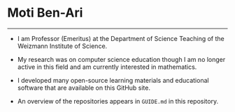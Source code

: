 ﻿# Moti Ben-Ari

---

- I am Professor (Emeritus) at the Department of Science Teaching of the Weizmann Institute of Science.

- My research was on computer science education though I am no longer active in this field and am currently interested in mathematics.

- I developed many open-source learning materials and educational software that are available on this GitHub site.

- An overview of the repositories appears in `GUIDE.md` in this repository.
